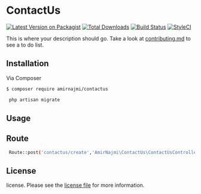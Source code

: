 # ContactUs

[![Latest Version on Packagist][ico-version]][link-packagist]
[![Total Downloads][ico-downloads]][link-downloads]
[![Build Status][ico-travis]][link-travis]
[![StyleCI][ico-styleci]][link-styleci]

This is where your description should go. Take a look at [contributing.md](contributing.md) to see a to do list.

## Installation

Via Composer

``` bash
$ composer require amirnajmi/contactus
```
``` bash
 php artisan migrate
```

## Usage

## Route

``` bash
 Route::post('contactus/create','AmirNajmi\ContactUs\ContactUsController@store')->name('create.contactus');

```


## License

license. Please see the [license file](license.md) for more information.

[ico-version]: https://img.shields.io/packagist/v/amirnajmi/contactus.svg?style=flat-square
[ico-downloads]: https://img.shields.io/packagist/dt/amirnajmi/contactus.svg?style=flat-square
[ico-travis]: https://img.shields.io/travis/amirnajmi/contactus/master.svg?style=flat-square
[ico-styleci]: https://styleci.io/repos/12345678/shield

[link-packagist]: https://packagist.org/packages/amirnajmi/contactus
[link-downloads]: https://packagist.org/packages/amirnajmi/contactus
[link-travis]: https://travis-ci.org/amirnajmi/contactus
[link-styleci]: https://styleci.io/repos/12345678
[link-author]: https://github.com/amirnajmi
[link-contributors]: ../../contributors
